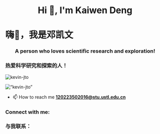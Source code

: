 <h1 align="center">Hi 👋, I'm Kaiwen Deng</h1>
<h1 align=“center”>嗨👋，我是邓凯文</h1>
<h3 align="center">A person who loves scientific research and exploration!</h3>
<h3 align=“center”>热爱科学研究和探索的人！</h3>

<p align="left"> <img src="https://komarev.com/ghpvc/?username=kevin-jto&label=Profile%20views&color=0e75b6&style=flat" alt="kevin-jto" /> </p>
<p align=“left”> <img src=“https://komarev.com/ghpvc/?username=kevin-jto&label=Profile%20views&color=0e75b6&style=flat” alt=“kevin-jto” /> </p>

- 📫 How to reach me **120223502016@stu.ustl.edu.cn**

<h3 align="left">Connect with me:</h3>
<h3 align=“left”>与我联系：</h3>
<p align="left">  <p align=“left”>
</p>
